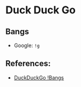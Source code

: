 # Duck Duck Go

## Bangs

- Google: `!g`

## References:

- [DuckDuckGo !Bangs](https://duckduckgo.com/bangs)